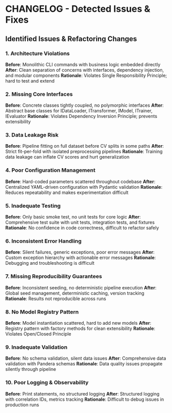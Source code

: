 # CHANGELOG - Detected Issues & Fixes

## Identified Issues & Refactoring Changes

### 1. **Architecture Violations**
**Before**: Monolithic CLI commands with business logic embedded directly
**After**: Clean separation of concerns with interfaces, dependency injection, and modular components
**Rationale**: Violates Single Responsibility Principle; hard to test and extend

### 2. **Missing Core Interfaces**
**Before**: Concrete classes tightly coupled, no polymorphic interfaces
**After**: Abstract base classes for IDataLoader, ITransformer, IModel, ITrainer, IEvaluator
**Rationale**: Violates Dependency Inversion Principle; prevents extensibility

### 3. **Data Leakage Risk**
**Before**: Pipeline fitting on full dataset before CV splits in some paths
**After**: Strict fit-per-fold with isolated preprocessing pipelines
**Rationale**: Training data leakage can inflate CV scores and hurt generalization

### 4. **Poor Configuration Management**
**Before**: Hard-coded parameters scattered throughout codebase
**After**: Centralized YAML-driven configuration with Pydantic validation
**Rationale**: Reduces repeatability and makes experimentation difficult

### 5. **Inadequate Testing**
**Before**: Only basic smoke test, no unit tests for core logic
**After**: Comprehensive test suite with unit tests, integration tests, and fixtures
**Rationale**: No confidence in code correctness, difficult to refactor safely

### 6. **Inconsistent Error Handling**
**Before**: Silent failures, generic exceptions, poor error messages
**After**: Custom exception hierarchy with actionable error messages
**Rationale**: Debugging and troubleshooting is difficult

### 7. **Missing Reproducibility Guarantees**
**Before**: Inconsistent seeding, no deterministic pipeline execution
**After**: Global seed management, deterministic caching, version tracking
**Rationale**: Results not reproducible across runs

### 8. **No Model Registry Pattern**
**Before**: Model instantiation scattered, hard to add new models
**After**: Registry pattern with factory methods for clean extensibility
**Rationale**: Violates Open/Closed Principle

### 9. **Inadequate Validation**
**Before**: No schema validation, silent data issues
**After**: Comprehensive data validation with Pandera schemas
**Rationale**: Data quality issues propagate silently through pipeline

### 10. **Poor Logging & Observability**
**Before**: Print statements, no structured logging
**After**: Structured logging with correlation IDs, metrics tracking
**Rationale**: Difficult to debug issues in production runs
